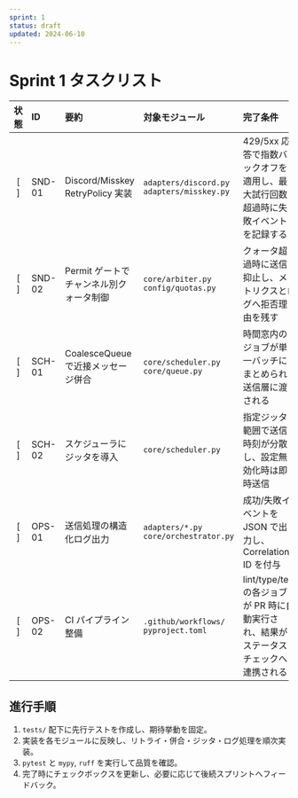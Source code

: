 ```yaml
---
sprint: 1
status: draft
updated: 2024-06-10
---
```


# Sprint 1 タスクリスト

| 状態 | ID | 要約 | 対象モジュール | 完了条件 | 先行着手テスト |
|:----:|:---|:-----|:---------------|:---------|:----------------|
| [ ] | SND-01 | Discord/Misskey RetryPolicy 実装 | `adapters/discord.py`<br>`adapters/misskey.py` | 429/5xx 応答で指数バックオフを適用し、最大試行回数超過時に失敗イベントを記録する | `tests/adapters/test_retry_policy.py`: 429, Retry-After, 5xx の再送シナリオ |
| [ ] | SND-02 | Permit ゲートでチャンネル別クォータ制御 | `core/arbiter.py`<br>`config/quotas.py` | クォータ超過時に送信抑止し、メトリクスとログへ拒否理由を残す | `tests/core/test_quota_gate.py`: 上限到達・リセット・許可ケース |
| [ ] | SCH-01 | CoalesceQueue で近接メッセージ併合 | `core/scheduler.py`<br>`core/queue.py` | 時間窓内のジョブが単一バッチにまとめられ送信層に渡される | `tests/core/test_coalesce_queue.py`: 時間窓・閾値・単発ケース |
| [ ] | SCH-02 | スケジューラにジッタを導入 | `core/scheduler.py` | 指定ジッタ範囲で送信時刻が分散し、設定無効化時は即時送信 | `tests/core/test_scheduler_jitter.py`: オフセット計算と無効化切替 |
| [ ] | OPS-01 | 送信処理の構造化ログ出力 | `adapters/*.py`<br>`core/orchestrator.py` | 成功/失敗イベントを JSON で出力し、Correlation ID を付与 | `tests/core/test_structured_logging.py`: ログフォーマット・エラー経路 |
| [ ] | OPS-02 | CI パイプライン整備 | `.github/workflows/`<br>`pyproject.toml` | lint/type/test の各ジョブが PR 時に自動実行され、結果がステータスチェックへ連携される | `act -W .github/workflows/ci.yml -j lint`, `act -W .github/workflows/ci.yml -j type`, `act -W .github/workflows/ci.yml -j test` |

## 進行手順
1. `tests/` 配下に先行テストを作成し、期待挙動を固定。
2. 実装を各モジュールに反映し、リトライ・併合・ジッタ・ログ処理を順次実装。
3. `pytest` と `mypy`, `ruff` を実行して品質を確認。
4. 完了時にチェックボックスを更新し、必要に応じて後続スプリントへフィードバック。

